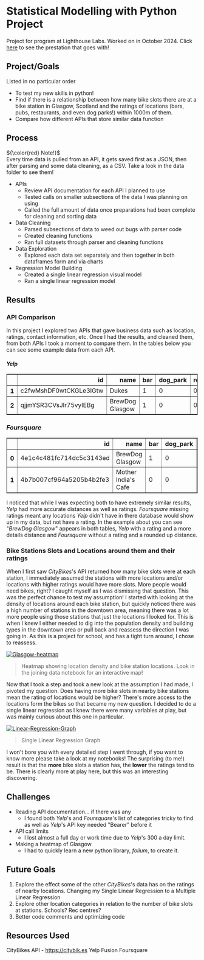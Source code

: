
#  Statistical Modelling with Python Project
Project for program at Lighthouse Labs. Worked on in October 2024.
Click [here](https://prezi.com/view/g5epficHVM2q1VTXrAiq/) to see the prestation that goes with!
  

##  Project/Goals
Listed in no particular order

 - To test my new skills in python!
 - Find if there is a relationship between how many bike slots  there are at a bike station in Glasgow, Scotland and the ratings of locations (bars, pubs, restaurants, and even dog parks!) within 1000m of them.
 - Compare how different APIs that store similar data function  

##  Process

  

${\color{red} Note!}$  <br>Every time data is pulled from an API, it gets saved first as a JSON, then after parsing and some data cleaning, as a CSV.  Take a look in the data folder to see them!

 - APIs
	 - Review API documentation for each API I planned to use
	 - Tested calls on smaller subsections of the data I was planning on using
	 - Called the full amount of data once preparations had been complete for cleaning and sorting data
 - Data Cleaning
	 - Parsed subsections of data to weed out bugs with parser code
	 - Created cleaning functions
	 - Ran full datasets through parser and cleaning functions
 - Data Exploration
	 - Explored each data set separately and then together in both dataframes form and via charts
 - Regression Model Building
	 - Created a single linear regression visual model
	 - Ran a single linear regression model 
  

##  Results

### API Comparison
In this project I explored two APIs that gave business data such as location, ratings, contact information, etc. Once I had the results, and cleaned them, from both APIs I took a moment to compare them. In the tables below you can see some example data from each API.
#### *Yelp*
<div>
<style scoped>
    .dataframe tbody tr th:only-of-type {
        vertical-align: middle;
    }

    .dataframe tbody tr th {
        vertical-align: top;
    }

    .dataframe thead th {
        text-align: right;
    }
</style>
<table border="1" class="dataframe">
  <thead>
    <tr style="text-align: right;">
      <th></th>
      <th>id</th>
      <th>name</th>
      <th>bar</th>
      <th>dog_park</th>
      <th>restaurant</th>
      <th>distance</th>
      <th>latitude</th>
      <th>longitude</th>
      <th>rating</th>
      <th>station_id</th>
    </tr>
  </thead>
  <tbody>
    <tr>
      <th>1</th>
      <td>c2fwMshDF0wtCKGLe3IGtw</td>
      <td>Dukes</td>
      <td>1</td>
      <td>0</td>
      <td>0</td>
      <td>838.518390</td>
      <td>55.866966</td>
      <td>-4.292194</td>
      <td>4.4</td>
      <td>066c99293af108ece27d9b0436c30cc4</td>
    </tr>
    <tr>
      <th>2</th>
      <td>qjjmYSR3CVsJlr75vyIEBg</td>
      <td>BrewDog Glasgow</td>
      <td>1</td>
      <td>0</td>
      <td>0</td>
      <td>871.079804</td>
      <td>55.867702</td>
      <td>-4.291878</td>
      <td>4.3</td>
      <td>066c99293af108ece27d9b0436c30cc4</td>
    </tr>
  </tbody>
</table>
</div>

### *Foursquare*
<div>
<style scoped>
    .dataframe tbody tr th:only-of-type {
        vertical-align: middle;
    }

    .dataframe tbody tr th {
        vertical-align: top;
    }

    .dataframe thead th {
        text-align: right;
    }
</style>
<table border="1" class="dataframe">
  <thead>
    <tr style="text-align: right;">
      <th></th>
      <th>id</th>
      <th>name</th>
      <th>bar</th>
      <th>dog_park</th>
      <th>restaurant</th>
      <th>distance</th>
      <th>latitude</th>
      <th>longitude</th>
      <th>rating</th>
      <th>station_id</th>
    </tr>
  </thead>
  <tbody>
    <tr>
      <th>0</th>
      <td>4e1c4c481fc714dc5c3143ed</td>
      <td>BrewDog Glasgow</td>
      <td>1</td>
      <td>0</td>
      <td>0</td>
      <td>884</td>
      <td>55.868325</td>
      <td>-4.292289</td>
      <td>None</td>
      <td>066c99293af108ece27d9b0436c30cc4</td>
    </tr>
    <tr>
      <th>1</th>
      <td>4b7b007cf964a5205b4b2fe3</td>
      <td>Mother India's Cafe</td>
      <td>0</td>
      <td>0</td>
      <td>1</td>
      <td>931</td>
      <td>55.867287</td>
      <td>-4.291100</td>
      <td>None</td>
      <td>066c99293af108ece27d9b0436c30cc4</td>
    </tr>
  </tbody>
</table>
</div>

I noticed that while I was expecting both to have extremely similar results, *Yelp* had more accurate distances  as well as ratings.  *Foursquare* missing ratings meant any locations *Yelp* didn't have in there database would show up in my data, but not have a rating. In the example about you can see "*BrewDog Glasgow*" appears in both tables, *Yelp* with a rating and a more details distance and *Foursquare* without a rating and a rounded up distance.

### Bike Stations Slots and Locations around them and their ratings
When I first saw *CityBikes*'s API returned how many bike slots were at each station, I immediately assumed the stations with more locations and/or locations with higher ratings would have more slots. More people would need bikes, right? I caught myself as I was dismissing that question. This was the perfect chance to test my assumption!
I started with looking at the density of locations around each bike station, but quickly noticed there was a high number of stations in the downtown area, meaning there was a lot more people using those stations that just the locations I looked for. This is when I knew I either needed to dig into the population density and building types in the downtown area or pull back and reassess the direction I was going in. As this is a project for school, and has a tight turn around, I chose to reassess.

<a href="https://ibb.co/BrjBCV2"><img src="https://i.ibb.co/wwC4zNh/Glasgow-heatmap.png" alt="Glasgow-heatmap" border="0"></a>

> Heatmap showing location density and bike station locations. Look in
> the joining data notebook for an interactive map!

Now that I took a step and took a new look at the assumption I had made, I pivoted my question. Does having more bike slots in nearby bike stations mean the rating of locations would be higher? There's more access to the locations form the bikes so that became my new question. I decided to do a single linear regression as I knew there were many variables at play, but was mainly curious about this one in particular. 

<a href="https://imgbb.com/"><img src="https://i.ibb.co/WKXTx8F/Linear-Regression-Graph.png" alt="Linear-Regression-Graph" border="0"></a>

> Single Linear Regression Graph

  I won't bore you with every detailed step I went through, if you want to know more please take a look at my notebooks! The surprising (to me!) result is that the **more** bike slots a station has, the **lower** the ratings tend to be. There is clearly more at play here, but this was an interesting discovering.

##  Challenges

- Reading API documentation... if there was any
	- I found both *Yelp*'s and *Foursquare*'s list of categories tricky to find as well as *Yelp*'s API key needed "Bearer" before it
- API call limits
	- I lost almost a full day or work time due to *Yelp*'s 300 a day limit.
- Making a heatmap of Glasgow
	- I had to quickly learn a new python library,  *folium*,  to create it. 

  

##  Future Goals

 1. Explore the effect some of the other *CityBikes*'s data has on the ratings of nearby locations. Changing my Single Linear Regression to a Multiple Linear Regression
 2. Explore other location categories in relation to the number of bike slots at stations. Schools? Rec centres?
 3. Better code comments and optimizing code

  

##  Resources Used

CityBikes API - https://citybik.es
Yelp Fusion 
Foursquare